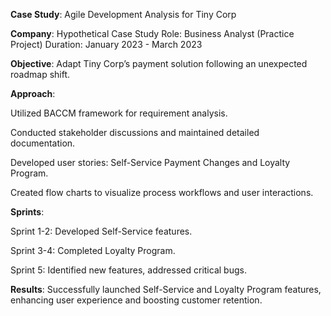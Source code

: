 **Case Study**: Agile Development Analysis for Tiny Corp

**Company**: Hypothetical Case Study Role: Business Analyst (Practice Project) Duration: January 2023 - March 2023

**Objective**: Adapt Tiny Corp’s payment solution following an unexpected roadmap shift.

**Approach**:

Utilized BACCM framework for requirement analysis.

Conducted stakeholder discussions and maintained detailed documentation.

Developed user stories: Self-Service Payment Changes and Loyalty Program.

Created flow charts to visualize process workflows and user interactions.

**Sprints**:

Sprint 1-2: Developed Self-Service features.

Sprint 3-4: Completed Loyalty Program.

Sprint 5: Identified new features, addressed critical bugs.

**Results**: Successfully launched Self-Service and Loyalty Program features, enhancing user experience and boosting customer retention.
